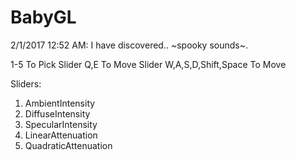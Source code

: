 # BabyGL
2/1/2017 12:52 AM: I have discovered.. ~spooky sounds~.

1-5 To Pick Slider
Q,E To Move Slider
W,A,S,D,Shift,Space To Move

Sliders:
1. AmbientIntensity
2. DiffuseIntensity
3. SpecularIntensity
4. LinearAttenuation
5. QuadraticAttenuation
